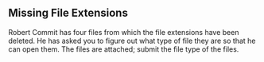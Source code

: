Missing File Extensions
----------
Robert Commit has four files from which the file extensions have been deleted.  He has asked you to figure out what type of file they are so that he can open them.  The files are attached; submit the file type of the files.


